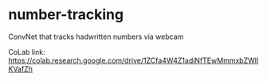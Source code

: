 # number-tracking
ConvNet that tracks hadwritten numbers via webcam

CoLab link:
https://colab.research.google.com/drive/1ZCfa4W4Z1adiNfTEwMmmxbZWlIKVafZh
